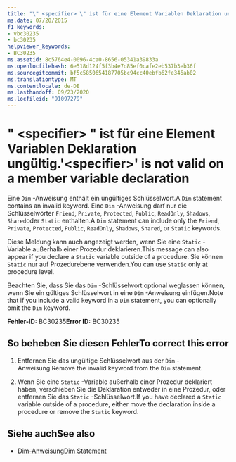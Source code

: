 ```yaml
---
title: "\" <specifier> \" ist für eine Element Variablen Deklaration ungültig."
ms.date: 07/20/2015
f1_keywords:
- vbc30235
- bc30235
helpviewer_keywords:
- BC30235
ms.assetid: 8c5764e4-0096-4ca0-8656-05341a39833a
ms.openlocfilehash: 6e518d124f5f3b4e7d85ef0cafe2eb537b3eb36f
ms.sourcegitcommit: bf5c5850654187705bc94cc40ebfb62fe346ab02
ms.translationtype: MT
ms.contentlocale: de-DE
ms.lasthandoff: 09/23/2020
ms.locfileid: "91097279"
---
```

# <a name="specifier-is-not-valid-on-a-member-variable-declaration"></a><span data-ttu-id="48606-102">" \<specifier> " ist für eine Element Variablen Deklaration ungültig.</span><span class="sxs-lookup"><span data-stu-id="48606-102">'\<specifier>' is not valid on a member variable declaration</span></span>

<span data-ttu-id="48606-103">Eine `Dim` -Anweisung enthält ein ungültiges Schlüsselwort.</span><span class="sxs-lookup"><span data-stu-id="48606-103">A `Dim` statement contains an invalid keyword.</span></span> <span data-ttu-id="48606-104">Eine `Dim` -Anweisung darf nur die Schlüsselwörter `Friend`, `Private`, `Protected`, `Public`, `ReadOnly`, `Shadows`, `Shared`oder `Static` enthalten.</span><span class="sxs-lookup"><span data-stu-id="48606-104">A `Dim` statement can include only the `Friend`, `Private`, `Protected`, `Public`, `ReadOnly`, `Shadows`, `Shared`, or `Static` keywords.</span></span>  
  
 <span data-ttu-id="48606-105">Diese Meldung kann auch angezeigt werden, wenn Sie eine `Static` -Variable außerhalb einer Prozedur deklarieren.</span><span class="sxs-lookup"><span data-stu-id="48606-105">This message can also appear if you declare a `Static` variable outside of a procedure.</span></span> <span data-ttu-id="48606-106">Sie können `Static` nur auf Prozedurebene verwenden.</span><span class="sxs-lookup"><span data-stu-id="48606-106">You can use `Static` only at procedure level.</span></span>  
  
 <span data-ttu-id="48606-107">Beachten Sie, dass Sie das `Dim` -Schlüsselwort optional weglassen können, wenn Sie ein gültiges Schlüsselwort in eine `Dim` -Anweisung einfügen.</span><span class="sxs-lookup"><span data-stu-id="48606-107">Note that if you include a valid keyword in a `Dim` statement, you can optionally omit the `Dim` keyword.</span></span>  
  
 <span data-ttu-id="48606-108">**Fehler-ID:** BC30235</span><span class="sxs-lookup"><span data-stu-id="48606-108">**Error ID:** BC30235</span></span>  
  
## <a name="to-correct-this-error"></a><span data-ttu-id="48606-109">So beheben Sie diesen Fehler</span><span class="sxs-lookup"><span data-stu-id="48606-109">To correct this error</span></span>  
  
1. <span data-ttu-id="48606-110">Entfernen Sie das ungültige Schlüsselwort aus der `Dim` -Anweisung.</span><span class="sxs-lookup"><span data-stu-id="48606-110">Remove the invalid keyword from the `Dim` statement.</span></span>  
  
2. <span data-ttu-id="48606-111">Wenn Sie eine `Static` -Variable außerhalb einer Prozedur deklariert haben, verschieben Sie die Deklaration entweder in eine Prozedur, oder entfernen Sie das `Static` -Schlüsselwort.</span><span class="sxs-lookup"><span data-stu-id="48606-111">If you have declared a `Static` variable outside of a procedure, either move the declaration inside a procedure or remove the `Static` keyword.</span></span>  
  
## <a name="see-also"></a><span data-ttu-id="48606-112">Siehe auch</span><span class="sxs-lookup"><span data-stu-id="48606-112">See also</span></span>

- [<span data-ttu-id="48606-113">Dim-Anweisung</span><span class="sxs-lookup"><span data-stu-id="48606-113">Dim Statement</span></span>](../language-reference/statements/dim-statement.md)
